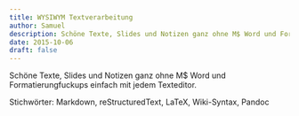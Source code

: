```yaml
---
title: WYSIWYM Textverarbeitung
author: Samuel
description: Schöne Texte, Slides und Notizen ganz ohne M$ Word und Formatierungfuckups einfach mit jedem Texteditor. 
date: 2015-10-06
draft: false
---
```


Schöne Texte, Slides und Notizen ganz ohne M$ Word und Formatierungfuckups einfach mit jedem Texteditor.

Stichwörter: Markdown, reStructuredText, LaTeX, Wiki-Syntax, Pandoc
